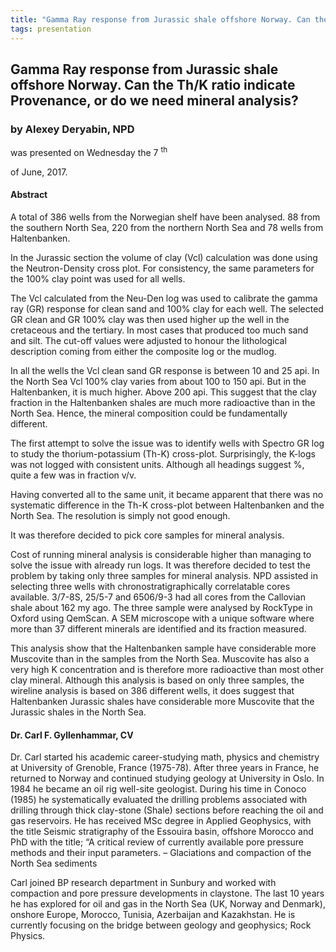 ```yaml
---
title: "Gamma Ray response from Jurassic shale offshore Norway. Can the Th/K ratio indicate Provenance, or do we need mineral analysis? (Dr. Carl F. Gyllenhammar, CaMa GeoScience)"
tags: presentation 
---
```



		
<h2>
Gamma Ray response from Jurassic shale offshore Norway. Can the Th/K ratio indicate Provenance, or do we need mineral analysis?
</h2>

 



		
<h3>
by Alexey Deryabin, NPD
</h3>

 



 
<p>
was presented on Wednesday the 7
<sup>
th
</sup>

 of June, 2017.
</p>

	



<h4>
Abstract
</h4>



      
<p>
A total of 386 wells from the Norwegian shelf have been analysed. 88 from the southern North Sea, 220 from the northern North Sea and 78 wells from Haltenbanken.
</p>

<p>


In the Jurassic section the volume of clay (Vcl) calculation was done using the Neutron-Density cross plot. For consistency, the same parameters for the 100% clay point was used for all wells.

The Vcl calculated from the Neu-Den log was used to calibrate the gamma ray (GR) response for clean sand and 100% clay for each well. The selected GR clean and GR 100% clay was then used higher up the well in the cretaceous and the tertiary. In most cases that produced too much sand and silt. The cut-off values were adjusted to honour the lithological description coming from either the composite log or the mudlog.
</p>

<p>


In all the wells the Vcl clean sand GR response is between 10 and 25 api. In the North Sea Vcl 100% clay varies from about 100 to 150 api. But in the Haltenbanken, it is much higher. Above 200 api. This suggest that the clay fraction in the Haltenbanken shales are much more radioactive than in the North Sea. Hence, the mineral composition could be fundamentally different.
</p>

<p>


The first attempt to solve the issue was to identify wells with Spectro GR log to study the thorium-potassium (Th-K) cross-plot. Surprisingly, the K-logs was not logged with consistent units. Although all headings suggest %, quite a few was in fraction v/v.
</p>

<p>


Having converted all to the same unit, it became apparent that there was no systematic difference in the Th-K cross-plot between Haltenbanken and the North Sea. The resolution is simply not good enough.
</p>

<p>


It was therefore decided to pick core samples for mineral analysis.
</p>

<p>


Cost of running mineral analysis is considerable higher than managing to solve the issue with already run logs. It was therefore decided to test the problem by taking only three samples for mineral analysis. NPD assisted in selecting three wells with chronostratigraphically correlatable cores available. 3/7-8S, 25/5-7 and 6506/9-3 had all cores from the Callovian shale about 162 my ago. The three sample were analysed by RockType in Oxford using QemScan. A SEM microscope with a unique software where more than 37 different minerals are identified and its fraction measured.
</p>

<p>


This analysis show that the Haltenbanken sample have considerable more Muscovite than in the samples from the North Sea. Muscovite has also a very high K concentration and is therefore more radioactive than most other clay mineral. Although this analysis is based on only three samples, the wireline analysis is based on 386 different wells, it does suggest that Haltenbanken Jurassic shales have considerable more Muscovite that the Jurassic shales in the North Sea. 

</p>



   

<h4>
Dr. Carl F. Gyllenhammar, CV
</h4>



 
<p>
Dr. Carl started his academic career-studying math, physics and chemistry at University of Grenoble, France (1975-78). After three years in France, he returned to Norway and continued studying geology at University in Oslo. In 1984 he became an oil rig well-site geologist. During his time in Conoco (1985) he systematically evaluated the drilling problems associated with drilling through thick clay-stone (Shale) sections before reaching the oil and gas reservoirs. He has received MSc degree in Applied Geophysics, with the title Seismic stratigraphy of the Essouira basin, offshore Morocco and PhD with the title; “A critical review of currently available pore pressure methods and their input parameters. – Glaciations and compaction of the North Sea sediments

</p>

<p>


Carl joined BP research department in Sunbury and worked with compaction and pore pressure developments in claystone. The last 10 years he has explored for oil and gas in the North Sea (UK, Norway and Denmark), onshore Europe, Morocco, Tunisia, Azerbaijan and Kazakhstan. He is currently focusing on the bridge between geology and geophysics; Rock Physics.

</p>

     

